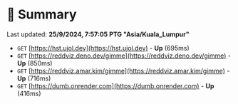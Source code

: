 # 📖 Summary
Last updated: **25/9/2024, 7:57:05 PTG "Asia/Kuala_Lumpur"**

- `GET` [https://hst.ujol.dev](https://hst.ujol.dev) - **Up** (695ms)
- `GET` [https://reddviz.deno.dev/gimme](https://reddviz.deno.dev/gimme) - **Up** (850ms)
- `GET` [https://reddviz.amar.kim/gimme](https://reddviz.amar.kim/gimme) - **Up** (716ms)
- `GET` [https://dumb.onrender.com](https://dumb.onrender.com) - **Up** (416ms)
